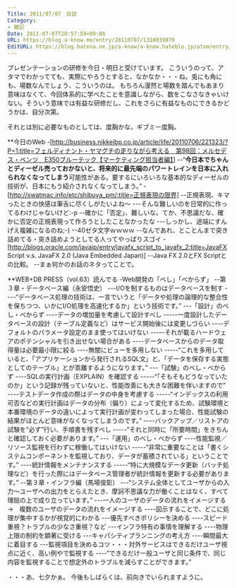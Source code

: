 ```yaml
---
Title: 2011/07/07　日誌
Category:
- 雑記
Date: 2011-07-07T20:57:59+09:00
URL: https://blog.a-know.me/entry/20110707/1310039879
EditURL: https://blog.hatena.ne.jp/a-know/a-know.hateblo.jp/atom/entry/12921228815727979563
---
```




プレゼンテーションの研修を今日・明日と受けています。
こういうのって、アタマでわかってても、実際にやろうとすると、なかなか・・・ね。兎にも角にも、場数なんでしょう、こういうのは。
もちろん漫然と場数を踏んでもあまり意味はなくて、今回体系的に学べたことを意識しながら、数をこなさなきゃいけない。そういう意味では有益な研修だし、これをさらに有益なものにできるかどうかは、自分次第。


それとは別に必要なものとしては、度胸かな。ギブミー度胸。



**今日のWeb
-[http://business.nikkeibp.co.jp/article/life/20110706/221323/?P=1:title=フェルディナント・ヤマグチの走りながら考える　第98回：メルセデス・ベンツ　E350ブルーテック【マーケティング担当者編】]
--“<span class="deco" style="font-weight:bold;">今日本でちゃんとディーゼル売っておかないと、将来的に最先端のパワートレインを日本に入れられなくなってしまう</span>可能性がある。要するにいろいろな基本的なディーゼルの技術が、日本にもう紹介されなくなってしまう。”
-[http://swatmac.info/etc/shibuya_pm/:title=正規表現の限界]
--正規表現、キマったときの快感は筆舌に尽くしがたいよね〜
---そんな難しいのを日常的に作ってるわけじゃないけど:-p
--確かに「否定」、難しいな。てか、不思議だな、確かに否定の正規表現って作ろうとしたことなかったな
---しっかし、途端にすんげえ複雑になるのね;-)
--40ゼタ文字ｗｗｗｗ
--なんであれ、とことんまで突き詰めてる・突き詰めようとしてる人ってやっぱりスゴイ
-[http://blogs.oracle.com/javajp/entry/javafx_script_to_javafx_2:title=JavaFX Script v.s. JavaFX 2.0 (Java Embedded Japan)]
--Java FX 2.0とFX Scriptとの比較。
--まぁ何かのお話のネタってことで。



**WEB+DB PRESS（vol.63）読んでる
-Web開発の「べし」「べからず」
--第３章・データベース編（永安悟史）
---I/Oを制するものはデータベースを制す
----“データベース処理の技術は、一言でいうと「データや処理の論理的な整合性を保ちつつ、いかにI/O処理を高速化するか」という技術です。”
---「設計」のべし・べからず
----データの増加量を考慮して設計すべし
-----一度設計したデータベースの設計（テーブル定義など）はサービス開始後には変更しづらい
----デフォルトのパラメータ設定のまま使ってはいけない
-----それが載るハードウェアのポテンシャルを引き出せない場合がある
----データベースからのデータ取得量は必要最小限に絞る
----無闇にビューを多用しない
-----“これを多用していると、「アプリケーションから発行されるSQL文」と、「データを保存する実態としてのテーブル」とが乖離するようになります。”
---「試験」のべし・べからず
----SQLの実行計画（EXPLAIN）を確認する
-----“「そもそもどうなっていたのか」という記録が残っていないと、性能改善にも大きな困難を伴いますので”
----テストデータ作成の際はデータの中身を考慮する
-----“インデックスの利用可否などの実行計画はデータの分布（偏り）によって変化するため、試験環境と本番環境のデータの違いによって実行計画が変わってしまった場合、性能試験の結果がほとんど意味がなくなってしまうのです。”
----バックアップ／リストアの試験を“必ず”行い、手順書を残すべし
-----“それと同時に「所要時間」をきちんと確認しておく必要があります。”
---「運用」のべし・べからず
----性能監視／リソース監視を行わずに稼働してはいけない
-----“非常に重要なことは「書くシステムコンポーネントを監視しており、データが蓄積されている」ということです。”
----統計情報をメンテナンスする
-----“特に大規模なデータ更新（バッチ処理など）を行った際にはデータベース管理者が統計情報を更新する必要があります。”
--第３章・インフラ編（馬場俊彰）
---“システム全体としてユーザからの入力〜ユーザへの出力をとらえたとき、摩訶不思議な力が働くことはなく、すべて理屈の上で成り立っています。”
---一人のユーザのデータの流れをイメージする　→　複数のユーザのデータの流れをイメージする
----図示することで、どこに処理が集中するかが視覚的にわかる
---優先すべきポリシーを決める
----スピード重視？トラブルの少なさ重視？など
---インフラ特有の事情を理解する
----物理上限の制約を顕著に受ける
---キャパシティプランニングの考え方
----瞬間最大に着目する
---監視項目を決めるコツ・・・対外サービスはできるだけユーザ視点に近く、高い例やで監視する
----“できるだけ一般ユーザと同じ条件で、同じ内容を監視することで想定外のトラブルを減らすことができます。”




・・・あ、七夕かぁ。
今後もしばらくは、前向きでいられますように。
